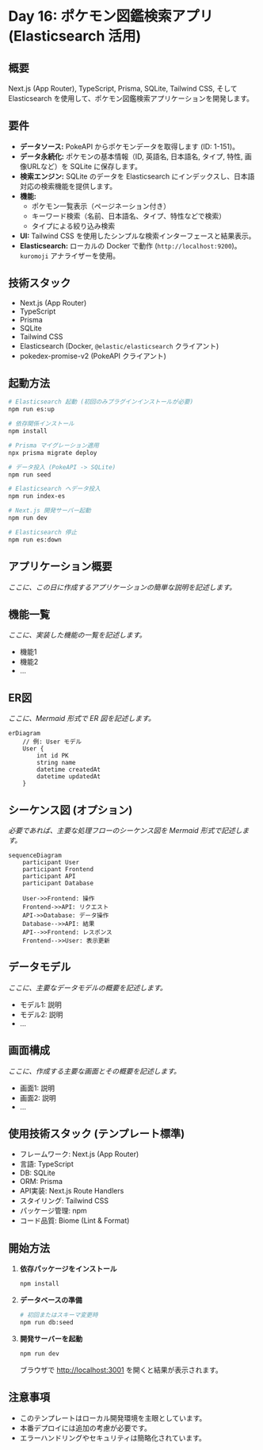 # Day 16: ポケモン図鑑検索アプリ (Elasticsearch 活用)

## 概要
Next.js (App Router), TypeScript, Prisma, SQLite, Tailwind CSS, そして Elasticsearch を使用して、ポケモン図鑑検索アプリケーションを開発します。

## 要件
- **データソース:** PokeAPI からポケモンデータを取得します (ID: 1-151)。
- **データ永続化:** ポケモンの基本情報（ID, 英語名, 日本語名, タイプ, 特性, 画像URLなど）を SQLite に保存します。
- **検索エンジン:** SQLite のデータを Elasticsearch にインデックスし、日本語対応の検索機能を提供します。
- **機能:**
    - ポケモン一覧表示（ページネーション付き）
    - キーワード検索（名前、日本語名、タイプ、特性などで検索）
    - タイプによる絞り込み検索
- **UI:** Tailwind CSS を使用したシンプルな検索インターフェースと結果表示。
- **Elasticsearch:** ローカルの Docker で動作 (`http://localhost:9200`)。`kuromoji` アナライザーを使用。

## 技術スタック
- Next.js (App Router)
- TypeScript
- Prisma
- SQLite
- Tailwind CSS
- Elasticsearch (Docker, `@elastic/elasticsearch` クライアント)
- pokedex-promise-v2 (PokeAPI クライアント)

## 起動方法
```bash
# Elasticsearch 起動 (初回のみプラグインインストールが必要)
npm run es:up

# 依存関係インストール
npm install

# Prisma マイグレーション適用
npx prisma migrate deploy

# データ投入 (PokeAPI -> SQLite)
npm run seed

# Elasticsearch へデータ投入
npm run index-es

# Next.js 開発サーバー起動
npm run dev

# Elasticsearch 停止
npm run es:down
```

## アプリケーション概要

*ここに、この日に作成するアプリケーションの簡単な説明を記述します。*

## 機能一覧

*ここに、実装した機能の一覧を記述します。*

- 機能1
- 機能2
- ...

## ER図

*ここに、Mermaid 形式で ER 図を記述します。*

```mermaid
erDiagram
    // 例: User モデル
    User {
        int id PK
        string name
        datetime createdAt
        datetime updatedAt
    }
```

## シーケンス図 (オプション)

*必要であれば、主要な処理フローのシーケンス図を Mermaid 形式で記述します。*

```mermaid
sequenceDiagram
    participant User
    participant Frontend
    participant API
    participant Database

    User->>Frontend: 操作
    Frontend->>API: リクエスト
    API->>Database: データ操作
    Database-->>API: 結果
    API-->>Frontend: レスポンス
    Frontend-->>User: 表示更新
```

## データモデル

*ここに、主要なデータモデルの概要を記述します。*

- モデル1: 説明
- モデル2: 説明
- ...

## 画面構成

*ここに、作成する主要な画面とその概要を記述します。*

- 画面1: 説明
- 画面2: 説明
- ...

## 使用技術スタック (テンプレート標準)

- フレームワーク: Next.js (App Router)
- 言語: TypeScript
- DB: SQLite
- ORM: Prisma
- API実装: Next.js Route Handlers
- スタイリング: Tailwind CSS
- パッケージ管理: npm
- コード品質: Biome (Lint & Format)

## 開始方法

1. **依存パッケージをインストール**
   ```bash
   npm install
   ```

2. **データベースの準備**
   ```bash
   # 初回またはスキーマ変更時
   npm run db:seed
   ```

3. **開発サーバーを起動**
   ```bash
   npm run dev
   ```
   ブラウザで [http://localhost:3001](http://localhost:3001) を開くと結果が表示されます。

## 注意事項

- このテンプレートはローカル開発環境を主眼としています。
- 本番デプロイには追加の考慮が必要です。
- エラーハンドリングやセキュリティは簡略化されています。
